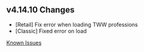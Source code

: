 ## v4.14.10 Changes

* [Retail] Fix error when loading TWW professions
* [Classic] Fixed error on load

[Known Issues](https://support.tradeskillmaster.com/en_US/known_issues)
